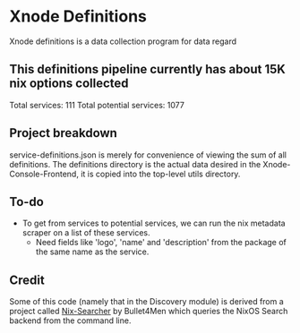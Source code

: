 # Xnode Definitions
Xnode definitions is a data collection program for data regard

## This definitions pipeline currently has about 15K nix options collected
Total services: 111
Total potential services: 1077

## Project breakdown
service-definitions.json is merely for convenience of viewing the sum of all definitions.
The definitions directory is the actual data desired in the Xnode-Console-Frontend, it is copied into the top-level utils directory.


## To-do
* To get from services to potential services, we can run the nix metadata scraper on a list of these services.
    * Need fields like 'logo', 'name' and 'description' from the package of the same name as the service.

## Credit
Some of this code (namely that in the Discovery module) is derived from a project called [Nix-Searcher](https://github.com/Bullet4Men/Nix-Searcher) by Bullet4Men which queries the NixOS Search backend from the command line.